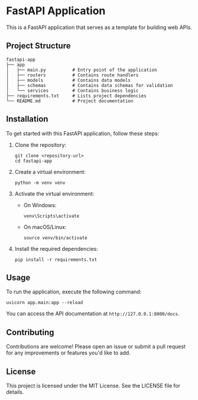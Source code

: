 # FastAPI Application

This is a FastAPI application that serves as a template for building web APIs. 

## Project Structure

```
fastapi-app
├── app
│   ├── main.py          # Entry point of the application
│   ├── routers          # Contains route handlers
│   ├── models           # Contains data models
│   ├── schemas          # Contains data schemas for validation
│   └── services         # Contains business logic
├── requirements.txt     # Lists project dependencies
└── README.md            # Project documentation
```

## Installation

To get started with this FastAPI application, follow these steps:

1. Clone the repository:
   ```
   git clone <repository-url>
   cd fastapi-app
   ```

2. Create a virtual environment:
   ```
   python -m venv venv
   ```

3. Activate the virtual environment:
   - On Windows:
     ```
     venv\Scripts\activate
     ```
   - On macOS/Linux:
     ```
     source venv/bin/activate
     ```

4. Install the required dependencies:
   ```
   pip install -r requirements.txt
   ```

## Usage

To run the application, execute the following command:

```
uvicorn app.main:app --reload
```

You can access the API documentation at `http://127.0.0.1:8000/docs`.

## Contributing

Contributions are welcome! Please open an issue or submit a pull request for any improvements or features you'd like to add.

## License

This project is licensed under the MIT License. See the LICENSE file for details.